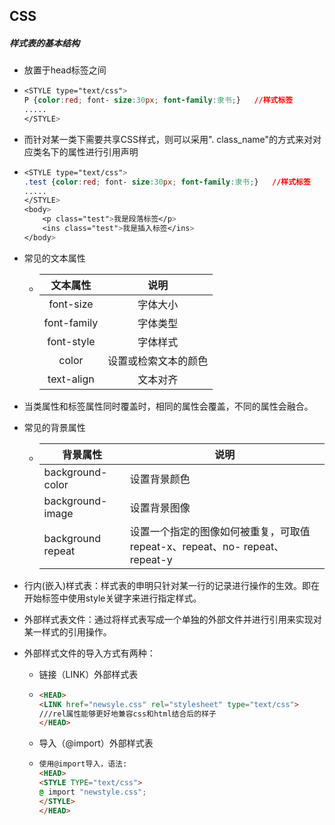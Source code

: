## CSS

##### 样式表的基本结构

- 放置于head标签之间

- ```css
  <STYLE type="text/css">
  P {color:red; font- size:30px; font-family:隶书;}   //样式标签
  .....
  </STYLE>
  ```

- 而针对某一类下需要共享CSS样式，则可以采用". class_name"的方式来对对应类名下的属性进行引用声明

- ```css
  <STYLE type="text/css">
  .test {color:red; font- size:30px; font-family:隶书;}   //样式标签
  .....
  </STYLE>
  <body>
      <p class="test">我是段落标签</p>
      <ins class="test">我是插入标签</ins>
  </body>
  
  ```

- 常见的文本属性

  - |  文本属性   |         说明         |
    | :---------: | :------------------: |
    |  font-size  |       字体大小       |
    | font-family |       字体类型       |
    | font-style  |       字体样式       |
    |    color    | 设置或检索文本的颜色 |
    | text-align  |       文本对齐       |

    

- 当类属性和标签属性同时覆盖时，相同的属性会覆盖，不同的属性会融合。

- 常见的背景属性

  - | 背景属性          | 说明                                                         |
    | ----------------- | ------------------------------------------------------------ |
    | background-color  | 设置背景颜色                                                 |
    | background-image  | 设置背景图像                                                 |
    | background repeat | 设置一个指定的图像如何被重复，可取值repeat-x、repeat、no- repeat、repeat-y |

- 行内(嵌入)样式表：样式表的申明只针对某一行的记录进行操作的生效。即在开始标签中使用style关键字来进行指定样式。

- 外部样式表文件：通过将样式表写成一个单独的外部文件并进行引用来实现对某一样式的引用操作。

- 外部样式文件的导入方式有两种：

  - 链接（LINK）外部样式表

  - ```html
    <HEAD>
    <LINK href="newsyle.css" rel="stylesheet" type="text/css">
    ///rel属性能够更好地兼容css和html结合后的样子   
    </HEAD>
    ```

  - 导入（@import）外部样式表

  - ```html
    使用@import导入，语法:
    <HEAD>
    <STYLE TYPE="text/css">
    @ import "newstyle.css";
    </STYLE>
    </HEAD>
    ```

    

